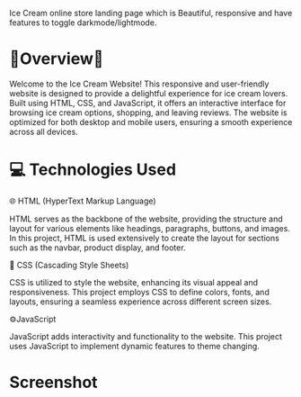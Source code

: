 Ice Cream online store landing page which is Beautiful, responsive and have features to toggle darkmode/lightmode.

# 🌟Overview🌟

Welcome to the Ice Cream Website! This responsive and user-friendly website is designed to provide a delightful experience for ice cream lovers. Built using HTML, CSS, and JavaScript, it offers an interactive interface for browsing ice cream options, shopping, and leaving reviews. The website is optimized for both desktop and mobile users, ensuring a smooth experience across all devices.

# 💻 Technologies Used 

🌐 HTML (HyperText Markup Language)

HTML serves as the backbone of the website, providing the structure and layout for various elements like headings, paragraphs, buttons, and images. In this project, HTML is used extensively to create the layout for sections such as the navbar, product display, and footer.

🎨 CSS (Cascading Style Sheets)

CSS is utilized to style the website, enhancing its visual appeal and responsiveness. This project employs CSS to define colors, fonts, and layouts, ensuring a seamless experience across different screen sizes.

⚙️JavaScript

JavaScript adds interactivity and functionality to the website. This project uses JavaScript to implement dynamic features to theme changing.

# Screenshot





 
